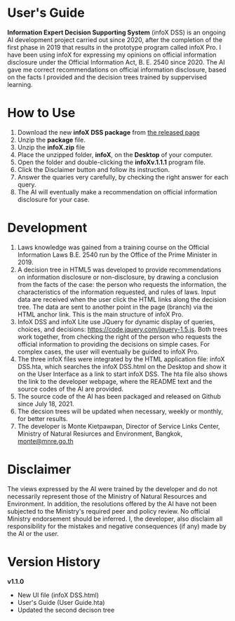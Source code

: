 # User's Guide
**Information Expert Decision Supporting System** (infoX DSS) is an ongoing AI development project carried out since 2020, after the completion of the first phase in 2019 that results in the prototype program called infoX Pro. I have been using infoX for expressing my opinions on official information disclosure under the Official Information Act, B. E. 2540 since 2020. The AI gave me correct recommendations on official information disclosure, based on the facts I provided and the decision trees trained by suppervised learning.

# How to Use
1. Download the new **infoX DSS package** from <a href="https://github.com/Kietpawpan/infoX/releases">the released page</a>
2. Unzip the **package** file. 
3. Unzip the **infoX.zip** file
4. Place the unzipped folder, **infoX**, on the **Desktop** of your computer.
5. Open the folder and double-clicking the **infoXv.1.1.1** program file.
6. Click the Disclaimer button and follow its instruction.
7. Answer the quaries very carefully, by checking the right answer for each query. 
8. The AI will eventually make a recommendation on official information disclosure for your case. 

# Development
1. Laws knowledge was gained from a training course on the Official Information Laws B.E. 2540 run by the Office of the Prime Minister in 2019.
3. A decision tree in HTML5 was developed to provide recommendations on information disclosure or non-disclosure, by drawing a conclusion from the facts of the case: the person who requests the information, the characteristics of the information requested, and rules of laws. Input data are received when the user click the HTML links along the decision tree. The data are sent to another point in the page (branch) via the HTML anchor link. This is the  main structure of infoX Pro.
4. InfoX DSS and infoX Lite use JQuery for dynamic display of queries, choices, and decisions: https://code.jquery.com/jquery-1.5.js. Both trees work together, from checking the right of the person who requests the official information to providing the decisions on simple cases. For complex cases, the user will eventually be guided to infoX Pro.
5. The three infoX files were integrated by the HTML application file: infoX DSS.hta, which searches the infoX DSS.html on the Desktop and show it on the User Interface as a link to start infoX DSS. The hta file also shows the link to the developer webpage, where the README text and the source codes of the AI are provided.
6. The source code of the AI has been packaged and released on Github since July 18, 2021.
7. The decsion trees will be updated when necessary, weekly or monthly, for better results.
8. The developer is Monte Kietpawpan, Director of Service Links Center, Ministry of Natural Resiurces and Environment, Bangkok, monte@mnre.go.th


# Disclaimer
The views expressed by the AI were trained by the developer and do not necessarily represent those of the Ministry of Natural Resources and Environment. In addition, the resolutions offered by the AI have not been subjected to the Ministry's required peer and policy review. No official Ministry endorsement should be inferred. I, the developer, also disclaim all responsibility for the mistakes and negative consequences (if any) made by the AI or the user.


# Version History
**v1.1.0**
- New UI file (infoX DSS.html)
- User's Guide (User Guide.hta)
- Updated the second decison tree
